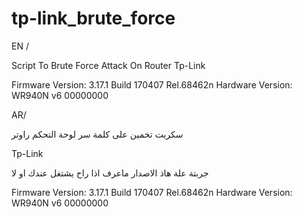 # tp-link_brute_force

EN /

Script To Brute Force Attack On Router Tp-Link

Firmware Version:
3.17.1 Build 170407 Rel.68462n
Hardware Version:
WR940N v6 00000000

AR/ 

سكربت تخمين على كلمة سر لوحة التحكم راوتر 


Tp-Link

جربتة علة هاذ الاصدار ماعرف اذا راح يشتغل عندك او لا


Firmware Version:
3.17.1 Build 170407 Rel.68462n
Hardware Version:
WR940N v6 00000000
